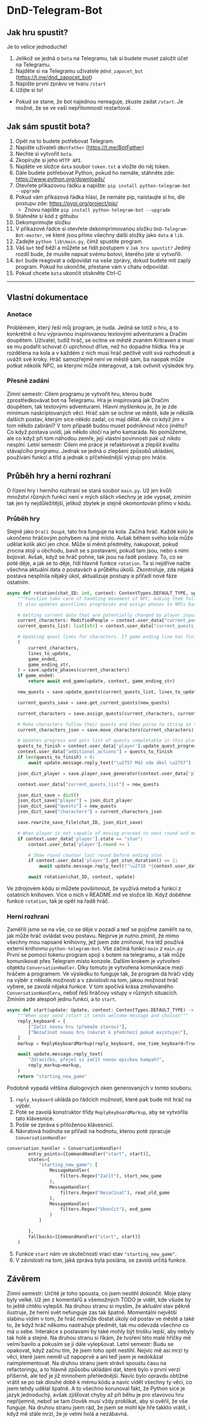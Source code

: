 # DnD-Telegram-Bot

## Jak hru spustit?
Je to velice jednoduché!
1. Jelikož se jedná o `bota` na Telegramu, tak si budete muset založit účet na Telegramu.
2. Najděte si na Telegramu uživatele `@dnd_zapocet_bot` (https://t.me/dnd_zapocet_bot)
3. Napište první zprávu ve tvaru `/start`
4. Užijte si to!
   
- Pokud se stane, že bot najednou nereaguje, zkuste zadat `/start`. Je možné, že se ve vaší nepřítomnosti restartoval.

## Jak sám spustit bota?
1. Opět na to budete potřebovat Telegram.
2. Napište uživateli `@BotFather` (https://t.me/BotFather)
3. Nechte si vytvořit `bota`.
4. Zkopírujte si jeho `HTTP API`.
5. Najděte ve složce `data` soubor `token.txt` a vložte do něj token.
6. Dále budete potřebovat Python, pokud ho nemáte, stáhněte zde: https://www.python.org/downloads/
7. Otevřete příkazovou řádku a napište:
   `pip install python-telegram-bot --upgrade`
8. Pokud vám příkazová řádka hlásí, že nemáte pip, naistaujte si ho, dle postupu zde: https://pypi.org/project/pip/
   - Znovu napište `pip install python-telegram-bot --upgrade`
9. Stáhněte si kód z githubu
10. Dekomprimujte složku
11. V příkazové řádce si otevřete dekomprimovanou složku `DnD-Telegram-Bot-master`, ve které jsou přímo všechny další složky jako `data` a `lib`.
12. Zadejte `python lib\main.py`, čímž spustíte program.
13. Váš `bot` teď běží a můžete se řídit postupem v `Jak hru spustit?` Jediný rozdíl bude, že musíte napsat svému botovi, kterého jste si vytvořili.
14. `Bot` bude reagovat a odpovídat na vaše zprávy, dokud budete mít zaplý program. Pokud ho ukončíte, přestane vám v chatu odpovídat.
15. Pokud chcete `bota` ukončit stiskněte Ctrl-C

***

## Vlastní dokumentace

### Anotace
Problémem, který řeší můj program, je nuda. Jedná se totiž o hru, a to konkrétně o hru výpravnou inspirovanou textovými adventurami a Dračím doupětem. Uživatel, tudíž hráč, se ocitne ve městě zvaném Kritraven a musí se mu podařit schovat či uprchnout dříve, než ho dopadne hlídka. Hra je rozdělena na kola a v každém z nich musí hráč pečlivě volit svá rozhodnutí a uvážit své kroky. Hráč samozřejmě není ve městě sám, ba naopak může potkat několik NPC, se kterými může interagovat, a tak ovlivnit výsledek hry.

### Přesné zadání
Zimní semestr: Cílem programu je vytvořit hru, kterou bude zprostředkovávat bot na Telegramu. Hra je inspirovaná jak Dračím doupětem, tak textovými adventurami. Hlavní myšlenkou je, že je zde minimum naskriptovaných věcí. Hráč sám se ocitne ve městě, kde je několik dalších postav, kterým sice někdo zadal, co mají dělat. Ale co když jim v tom někdo zabrání? V tom případě budou muset podniknout něco jiného? Co když postava uvidí, jak někdo útočí na jeho kamaráda. No pomůžeme, ale co když při tom náhodou zemře, její vlastní povinnosti pak už nikdo nesplní.
Letní semestr: Cílem mé práce je refaktorovat a zlepšit kvalitu stávajícího programu. Jednak se jedná o zlepšení způsobů ukládání, používání funkcí a tříd a jednak o přčehlednější výstup pro hráče.

## Průběh hry a herní rozhraní

O řízení hry i herního rozhraní se stará soubor `main.py`. Už jen kvůli množství různých funkcí není v mých silách všechny je zde vypsat, zmíním tak jen ty nejdůležitější, jelikož zbytek je stejně okomontován přímo v kódu.

### Průběh hry

Stejně jako `Dračí Doupě`, tato hra funguje na kola. Začíná hráč. Každé kolo je ukončeno hráčovým pohybem na jiné místo. Avšak během svého kola může udělat kolik akcí jen chce. Může si měnit předměty, nakupovat, pokud zrocna stojí u obchodu, bavit se s postavami, pokud tam jsou, nebo s nimi bojovat. Avšak, když se hráč pohne, tak jsou na řadě postavy.
To, co se poté děje, a jak se to děje, řídí hlavně funkce `rotation`. Ta si nejdříve načte všechna aktuální data o postavách a průběhu úkolů. Zkontroluje, zda nějaká postava nesplnila nějaký úkol, aktualizuje postupy a přiřadí nové fáze ostatním.


```python
async def rotation(chat_ID: int, context: ContextTypes.DEFAULT_TYPE, update: Update) -> None:
    """Function take care of handling movement of NPC, making them follow missions etc.
    It also updates questlines progresses and assign phases to NPCs based on it"""

    # Getting current data that are potentially changed by player inputs from last time
    current_characters: ModifiedPeople = context.user_data["current_people"]
    current_quests_list: list[str] = context.user_data["current_quests_list"]

    # Updating quest lines for characters. If game ending line has finished, the game ends
    (
        current_characters,
        lines_to_update,
        game_ended,
        game_ending_str,
    ) = save.update_phases(current_characters)
    if game_ended:
        return await end_game(update, context, game_ending_str)

    new_quests = save.update_quests(current_quests_list, lines_to_update)

    current_quests_save = save.get_current_quests(new_quests)

    current_characters = save.assign_quests(current_characters, current_quests_save)

    # Make characters follow their quests and then parse to string so the progress can be saved
    current_characters_json = save.move_characters(current_characters).to_json()

    # Updates progress and gets list of quests completable in this place.
    quests_to_finish = context.user_data['player'].update_quest_progresses(current_characters)
    context.user_data["additional_actions"] = quests_to_finish
    if len(quests_to_finish) > 0:
        await update.message.reply_text("\u2757 Máš zde úkol \u2757")

    json_dict_player = save.player_save_generator(context.user_data['player'])

    context.user_data["current_quests_list"] = new_quests

    json_dict_save = dict()
    json_dict_save["player"] = json_dict_player
    json_dict_save["quests"] = new_quests
    json_dict_save["characters"] = current_characters_json

    save.rewrite_save_file(chat_ID, json_dict_save)

    # When player is not capable of moving proceed to next round and move characters again
    if context.user_data['player'].state == "stun":
        context.user_data['player'].round += 1

        # Show round counter last round before ending stun
        if context.user_data['player'].get_stun_duration() == 1:
            await update.message.reply_text(f"\u2728 *{context.user_data['player'].round}*\. kolo \u2728", parse_mode="MarkdownV2")

        await rotation(chat_ID, context, update)

```

Ve zdrojovém kódu si můžete povšimnout, že využívá metod a funkcí z ostatních knihoven. Více o nich v README.md ve složce lib.
Když doběhne funkce `rotation`, tak je opět na řadě hráč.


### Herní rozhraní 

Zaměřili jsme se na vše, co se děje v pozadí a teď se pojďme zaměřit na to, jak může hráč ovládat svou postavu.
Nejprve je nutno zmínit, že mimo všechny mou napsané knihovny, jež jsem zde zmiňoval, hra též používá externí knihovnu `python-telegram-bot`.
Vše začíná funkcí `main` z `main.py`
První se pomocí tokenu program spojí s botem na telegramu, a tak může komunikovat přes Telegram místo konzole.
Dalším krokem je vytvoření objektu `ConversationHadler`. Díky tomuto je vytvořena komunikace mezi hráčem a programem.
Ve výsledku to funguje tak, že program dá hráči vždy na výběr z několik možností a v závislosti na tom, jakou možnost hráč vybere, se zavolá nějaká funkce. V tom spočívá krása zmiňovaného `ConversationHandleru`, neboť řeší hráčovy vstupy v různých situacích.
Zmíním zde alespoň jednu funkci, a to `start`.

```python
async def start(update: Update, context: ContextTypes.DEFAULT_TYPE) -> str:
    """When user send /start it sends welcome message and choices"""
    reply_keyboard = [
        ["Začít novou hru (přemaže starou)"],
        ["Nezačínat novou hru (návrat k předchozí pokud existuje)"],
    ]
    markup = ReplyKeyboardMarkup(reply_keyboard, one_time_keyboard=True)

    await update.message.reply_text(
        "Zdravíčko, přeješ si začít novou epickou kampaň?",
        reply_markup=markup,
    )
    return "starting_new_game"

```
Podobně vypadá většina dialogových oken generovaných v tomto souboru.
1. `reply_keyboard` ukládá po řádcích možnosti, které pak bude mít hráč na výběr.
2. Poté se zavolá konstruktor třídy `ReplyKeyboardMarkup`, aby se vytvořila tato klávesnice.
3. Pošle se zpráva s přiloženou klávesnicí.
4. Návratová hodnota se přiřadí na hodnotu, kterou poté zpracuje `ConversationHandler`

```python
conversation_handler = ConversationHandler(
        entry_points=[CommandHandler("start", start)],
        states={
            "starting_new_game": [
                MessageHandler(
                    filters.Regex("Začít"), start_new_game
                ),
                MessageHandler(
                    filters.Regex("Nezačínat"), read_old_game
                ),
                MessageHandler(
                    filters.Regex("Ukončit"), end_game
                )
            ]

        },
        fallbacks=[CommandHandler("start", start)]
    )

```
5. Funkce `start` nám ve skutečnosti vrací stav `"starting_new_game"`.
6. V závislosti na tom, jaká zpráva byla poslána, se zavolá určitá funkce.


## Závěrem
Zimní semestr: Určitě je toho spousta, co jsem nestihl dokončit. Moje plány byly velké. Už jen z komentářů a všemožných TODO je vidět, kde všude by to ještě chtělo vylepšit. Na druhou stranu si myslím, že aktuální stav pěkně ilustruje, že herní svět nefunguje zas tak špatně. Momentální největší slabinu vidím v tom, že hráč nemůže dostat úkoly od postav ve městě a také to, že když hráč někomu nastražuje předmět, tak mu odevzdá všechno co má u sebe. Interakce s postavami by také mohly být trošku lepší, aby nebyly tak holé a stejné.
Na druhou stranu si říkám, že tvoření této malé hříčky mě velmi bavilo a pokusím se ji dále vylepšovat.
Letní semestr: Budu se opakovat, když začnu tím, že jsem toho opět nestihl. Nejvíc mě asi mrzí ty věci, které jsem neměl už napoprvé a ani teď jsem je nedokázal naimplementovat.
Na druhou stranu jsem strávil spoustu času na refactoringu, a to hlavně způsobu ukládání dat, které bylo v první verzi příšerné, ale teď je již mnnohem přehlednější. Navíc bylo opravdu obtížné vrátit se po tak dlouhé době k mému kódu a navíc vidět všechny ty věci, co jsem tehdy udělal špatně. A to všechno korunoval fakt, že Python sice je jazyk jednoduchý, avšak zjišťovat chyby až při běhu je pro stavovou hru nepříjemné, neboť se tam člověk musí vždy proklikat, aby si ověřil, že vše funguje.
Na druhou stranu jsem rád, že jsem se mohl kje hře takkto vrátit, i když mě stále mrzí, že je velmi holá a nezábavná.